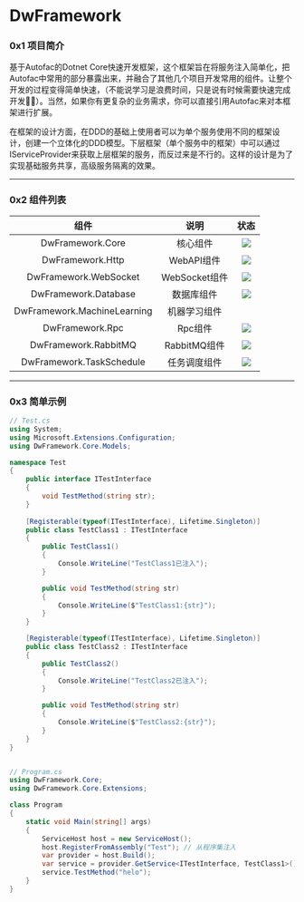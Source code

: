 # DwFramework
### 0x1 项目简介

基于Autofac的Dotnet Core快速开发框架，这个框架旨在将服务注入简单化，把Autofac中常用的部分暴露出来，并融合了其他几个项目开发常用的组件。让整个开发的过程变得简单快速，（不能说学习是浪费时间，只是说有时候需要快速完成开发🤦‍♂️）。当然，如果你有更复杂的业务需求，你可以直接引用Autofac来对本框架进行扩展。

在框架的设计方面，在DDD的基础上使用者可以为单个服务使用不同的框架设计，创建一个立体化的DDD模型。下层框架（单个服务中的框架）中可以通过IServiceProvider来获取上层框架的服务，而反过来是不行的。这样的设计是为了实现基础服务共享，高级服务隔离的效果。

---

### 0x2 组件列表

|            组件             |     说明      |                             状态                             |
| :-------------------------: | :-----------: | :----------------------------------------------------------: |
|      DwFramework.Core       |   核心组件    | [![](https://img.shields.io/badge/Nuget-0.1.12-brightgreen.svg)](https://www.nuget.org/packages/DwFramework.Core/) |
|      DwFramework.Http       |  WebAPI组件   | [![](https://img.shields.io/badge/Nuget-0.1.11-brightgreen.svg)](https://www.nuget.org/packages/DwFramework.Http/) |
|    DwFramework.WebSocket    | WebSocket组件 | [![](https://img.shields.io/badge/Nuget-0.1.9-brightgreen.svg)](https://www.nuget.org/packages/DwFramework.WebSocket/) |
|    DwFramework.Database     |  数据库组件   | [![](https://img.shields.io/badge/Nuget-0.1.0-brightgreen.svg)](https://www.nuget.org/packages/DwFramework.Database/) |
| DwFramework.MachineLearning | 机器学习组件  |                                                              |
|       DwFramework.Rpc       |    Rpc组件    | [![](https://img.shields.io/badge/Nuget-0.1.8-brightgreen.svg)](https://www.nuget.org/packages/DwFramework.Rpc/) |
|    DwFramework.RabbitMQ     | RabbitMQ组件  | [![](https://img.shields.io/badge/Nuget-0.1.2-brightgreen.svg)](https://www.nuget.org/packages/DwFramework.RabbitMQ/) |
|  DwFramework.TaskSchedule   | 任务调度组件  | [![](https://img.shields.io/badge/Nuget-0.1.0-brightgreen.svg)](https://www.nuget.org/packages/DwFramework.TaskSchedule/) |

---

### 0x3 简单示例

```c#
// Test.cs
using System;
using Microsoft.Extensions.Configuration;
using DwFramework.Core.Models;

namespace Test
{
  	public interface ITestInterface
    {
        void TestMethod(string str);
    }
  
    [Registerable(typeof(ITestInterface), Lifetime.Singleton)]
    public class TestClass1 : ITestInterface
    {
        public TestClass1()
        {
            Console.WriteLine("TestClass1已注入");
        }

        public void TestMethod(string str)
        {
            Console.WriteLine($"TestClass1:{str}");
        }
    }

    [Registerable(typeof(ITestInterface), Lifetime.Singleton)]
    public class TestClass2 : ITestInterface
    {
        public TestClass2()
        {
            Console.WriteLine("TestClass2已注入");
        }

        public void TestMethod(string str)
        {
            Console.WriteLine($"TestClass2:{str}");
        }
    }
}
```

```c#

// Program.cs
using DwFramework.Core;
using DwFramework.Core.Extensions;

class Program
{
    static void Main(string[] args)
    {
        ServiceHost host = new ServiceHost();
        host.RegisterFromAssembly("Test"); // 从程序集注入
        var provider = host.Build();
        var service = provider.GetService<ITestInterface, TestClass1>();
        service.TestMethod("helo");
    }
}
```